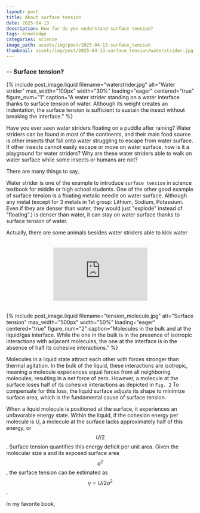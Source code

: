 ```yaml
---
layout: post
title: About surface tension
date: 2025-04-13
description: How far do you understand surface tension?
tags: knowledge
categories: science
image_path: assets/img/post/2025-04-13-surface_tension
thumbnail: assets/img/post/2025-04-13-surface_tension/waterstrider.jpg
---
```


### -- Surface tension?

{% include post_image.liquid
  filename="waterstrider.jpg"
  alt="Water strider"
  max_width="100px"
  width="30%"
  loading="eager"
  centered="true"
  figure_num="1"
  caption="A water strider standing on a water interface thanks to surface tension of water. Although its weight creates an indentation, the surface tension is sufficient to sustain the insect without breaking the interface."
%}

Have you ever seen water striders floating on a puddle after raining? Water striders can be found in most of the continents, and their main food source is other insects that fall onto water struggling to escape from water surface. If other insects cannot easily escape or move on water surface, how is it a playground for water striders? Why are these water striders able to walk on water surface while some insects or humans are not?

There are many things to say, 

Water strider is one of the example to introduce `surface tension` in science textbook for middle or high school students. One of the other good example of surface tension is a floating metalic needle on water surface. Although any metal (except for 3 metals in 1st group: Lithium, Sodium, Potassium. Even if they are denser than water, they would just "explode" instead of "floating".) is denser than water, it can stay on water surface thanks to surface tension of water.

Actually, there are some animals besides water striders able to kick water

<div class="video-wrapper">
  <div class="video-container">
    <iframe 
      src="https://www.youtube.com/embed/2tlHBxJS5ac" 
      frameborder="0" 
      allowfullscreen>
    </iframe>
  </div>
</div>

<style>
.video-wrapper {
  width: 50%;
  margin: 2rem auto;
}
.video-container {
  position: relative;
  padding-bottom: 56.25%; /* 16:9 aspect ratio */
  height: 0;
  overflow: hidden;
}
.video-container iframe {
  position: absolute;
  top: 0;
  left: 0;
  width: 100%;
  height: 100%;
}
</style>

{% include post_image.liquid
  filename="tension_molecule.jpg"
  alt="Surface tension"
  max_width="500px"
  width="50%"
  loading="eager"
  centered="true"
  figure_num="2"
  caption="Molecules in the bulk and at the liquid/gas interface. While the one in the bulk is in the presence of isotropic interactions with adjacent molecules, the one at the interface is in the absence of half its cohesive interactions."
%}

Molecules in a liquid state attract each other with forces stronger than thermal agitation. In the bulk of the liquid, these interactions are isotropic, meaning a molecule experiences equal forces from all neighboring molecules, resulting in a net force of zero. However, a molecule at the surface loses half of its cohesive interactions as depicted in `Fig. 2` To compensate for this loss, the liquid surface adjusts its shape to minimize surface area, which is the fundamental cause of surface tension.

When a liquid molecule is positioned at the surface, it experiences an unfavorable energy state. Within the liquid, if the cohesion energy per molecule is U, a molecule at the surface lacks approximately half of this energy, or $$U/2$$. Surface tension quantifies this energy deficit per unit area. Given the molecular size a and its exposed surface area $$a^2$$, the surface tension can be estimated as $$\gamma=U/2a^2$$.

In my favorite book,
